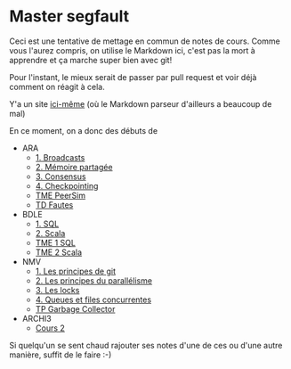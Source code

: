 Master segfault
==

Ceci est une tentative de mettage en commun de notes de cours.
Comme vous l'aurez compris, on utilise le Markdown ici, c'est pas la mort à apprendre et ça marche super bien avec git!

Pour l'instant, le mieux serait de passer par pull request et voir déjà comment on réagit à cela.

Y'a un site [ici-même](https://tshikaboom.github.io/master-segfault/) (où le Markdown parseur d'ailleurs a beaucoup de mal)

En ce moment, on a donc des débuts de
- ARA
  - [1. Broadcasts](ARA/Part1-Broadcasts.md)
  - [2. Mémoire partagée](ARA/Part2-SharedMemory.md)
  - [3. Consensus](ARA/Part3-Consensus.md)
  - [4. Checkpointing](ARA/Part4-Checkpointing.md)
  - [TME PeerSim](ARA/PeerSim/tme1.md)
  - [TD Fautes](ARA/TD-FD.md)
- BDLE
  - [1. SQL](BDLE/Cours1-SQL.md)
  - [2. Scala](BDLE/Cours2-Scala.md)
  - [TME 1 SQL](BDLE/tme1-sql.md)
  - [TME 2 Scala](BDLE/tme2-scala.md)
- NMV
  - [1. Les principes de git](NMV/CS1-Git.md)
  - [2. Les principes du parallélisme](NMV/CS2-Parallelism.md)
  - [3. Les locks](NMV/CS3-Locks.md)
  - [4. Queues et files concurrentes](NMV/CS4-ConcurrentQueuesAndStacks.md)
  - [TP Garbage Collector](NMV/TD1-GC.md)
- ARCHI3
  - [Cours 2](ARCHI3/archicours2.md)

Si quelqu'un se sent chaud rajouter ses notes d'une de ces ou d'une autre manière, suffit de le faire :-)
